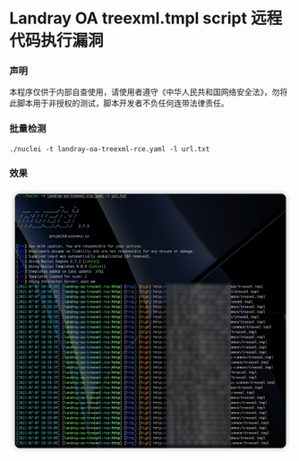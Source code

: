 # Landray OA treexml.tmpl script 远程代码执行漏洞

### 声明
本程序仅供于内部自查使用，请使用者遵守《中华人民共和国网络安全法》，勿将此脚本用于非授权的测试，脚本开发者不负任何连带法律责任。

### 批量检测
```
./nuclei -t landray-oa-treexml-rce.yaml -l url.txt
```
### 效果
![result](./img/result.png)